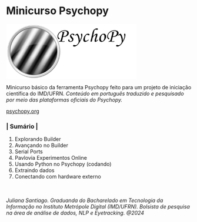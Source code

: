 # Minicurso Psychopy

<img src="meta-data/psychopyLogoType_h480.png" alt="PsychoPy Logo" height=150 align="center">

<div >
    <p> Minicurso básico da ferramenta Psychopy feito para um projeto de iniciação científica do IMD/UFRN. <i> Conteúdo em português traduzido e pesquisado por meio das plataformas oficiais do Psychopy. </i> <a href="https://www.psychopy.org/"> <p>psychopy.org</p></a></p>
</div>
    </div>
    <div>
        <h3>| Sumário |</h3>
        <ol>
            <li> Explorando Builder </li>
            <li> Avançando no Builder</li>
            <li> Serial Ports</li>
            <li> Pavlovia Experimentos Online</li>
            <li> Usando Python no Psychopy (codando)</li>
            <li> Extraindo dados</li>
            <li> Conectando com hardware externo</li>
        </ol>
    </div>
    <br>
    <br>
    <div>
        <i>Juliana Santiago. Graduanda do Bacharelado em Tecnologia da Informação no Instituto Metrópole Digital (IMD/UFRN). Bolsista de pesquisa na área de análise de dados, NLP e Eyetracking. @2024</i>
    </div>
